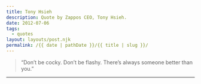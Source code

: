 ```yaml
---
title: Tony Hsieh
description: Quote by Zappos CEO, Tony Hsieh.
date: 2012-07-06
tags: 
  - quotes
layout: layouts/post.njk
permalink: /{{ date | pathDate }}/{{ title | slug }}/
---
```


> “Don’t be cocky. Don’t be flashy. There’s always someone better than you.”

---

